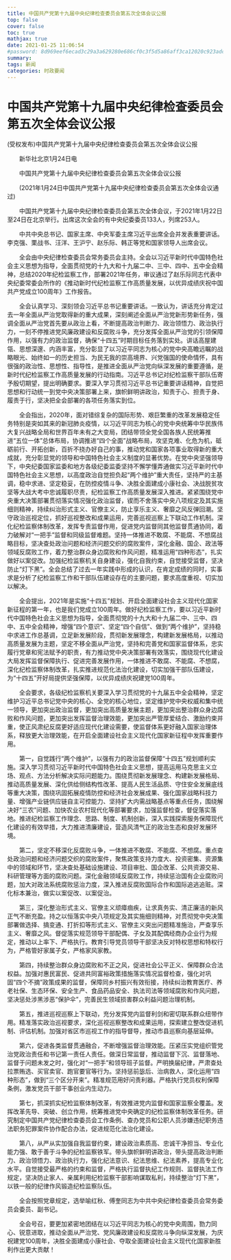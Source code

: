 ```yaml
---
title: 中国共产党第十九届中央纪律检查委员会第五次全体会议公报
top: false
cover: false
toc: true
mathjax: true
date: 2021-01-25 11:06:54
#password: 8d969eef6ecad3c29a3a629280e686cf0c3f5d5a86aff3ca12020c923adc6c92
summary:
tags: 新闻
categories: 时政要闻
---
```


# 中国共产党第十九届中央纪律检查委员会第五次全体会议公报
(受权发布)中国共产党第十九届中央纪律检查委员会第五次全体会议公报

　　新华社北京1月24日电

　　中国共产党第十九届中央纪律检查委员会第五次全体会议公报

　　(2021年1月24日中国共产党第十九届中央纪律检查委员会第五次全体会议通过)

　　中国共产党第十九届中央纪律检查委员会第五次全体会议，于2021年1月22日至24日在北京举行。出席这次全会的有中央纪委委员133人，列席253人。

　　中共中央总书记、国家主席、中央军委主席习近平出席全会并发表重要讲话。李克强、栗战书、汪洋、王沪宁、赵乐际、韩正等党和国家领导人出席会议。

　　全会由中央纪律检查委员会常务委员会主持。全会以习近平新时代中国特色社会主义思想为指导，全面贯彻党的十九大和十九届二中、三中、四中、五中全会精神，总结2020年纪检监察工作，部署2021年任务，审议通过了赵乐际同志代表中央纪委常委会所作的《推动新时代纪检监察工作高质量发展，以优异成绩庆祝中国共产党成立100周年》工作报告。

　　全会认真学习、深刻领会习近平总书记重要讲话。一致认为，讲话充分肯定过去一年全面从严治党取得新的重大成果，深刻阐述全面从严治党新形势新任务，强调全面从严治党首先要从政治上看，不断提高政治判断力、政治领悟力、政治执行力，一刻不停推进党风廉政建设和反腐败斗争，充分发挥全面从严治党的引领保障作用，以强有力的政治监督，确保“十四五”时期目标任务落到实处。讲话高屋建瓴、思想深邃、内涵丰富，充分彰显了以习近平同志为核心的党中央高瞻远瞩的战略眼光、始终如一的历史担当、为民无我的崇高境界、兴党强国的使命情怀，具有很强的政治性、思想性、指导性，是推进全面从严治党向纵深发展的重要遵循，是新时代纪检监察工作高质量发展的行动指南。习近平总书记对纪检监察干部队伍寄予殷切期望，提出明确要求。要深入学习贯彻习近平总书记重要讲话精神，自觉把思想和行动统一到党中央决策部署上来，旗帜鲜明讲政治，知责于心、担责于身、履责于行，坚决把全会部署的各项任务落实到位。

　　全会指出，2020年，面对错综复杂的国际形势、艰巨繁重的改革发展稳定任务特别是突如其来的新冠肺炎疫情，以习近平同志为核心的党中央统筹中华民族伟大复兴战略全局和世界百年未有之大变局，团结带领全党全国各族人民统筹推进“五位一体”总体布局，协调推进“四个全面”战略布局，攻坚克难、化危为机，砥砺前行、开拓创新，百折不挠办好自己的事，推动党和国家各项事业取得新的重大成就，充分彰显党的领导和中国特色社会主义制度的显著优势。在党中央坚强领导下，中央纪委国家监委和地方各级纪委监委坚持不懈学懂弄通做实习近平新时代中国特色社会主义思想，以高度政治自觉担负起“两个维护”重大责任，坚持严的主基调，稳中求进、坚定稳妥，在防控疫情斗争、决胜全面建成小康社会、决战脱贫攻坚等大战大考中忠诚履职尽责，纪检监察工作高质量发展深入推进。紧紧围绕党中央重大决策部署贯彻落实情况强化政治监督，锲而不舍落实中央八项规定及其实施细则精神，持续纠治形式主义、官僚主义，防止享乐主义、奢靡之风反弹回潮。坚守政治巡视定位，抓好巡视整改和成果运用，完善巡视巡察上下联动工作机制。深化纪检监察体制改革，发挥专责监督作用，促进党内监督同其他监督贯通协同，着力破解对“一把手”监督和同级监督难题。坚持一体推进不敢腐、不能腐、不想腐战略目标，坚决查处政治问题和经济问题交织的腐败案件，深化金融、国企、政法等领域反腐败工作，着力整治群众身边腐败和作风问题，精准运用“四种形态”，扎实做好以案促改。加强纪检监察机关自身建设，强化自我约束，自觉接受监督，坚决防止“灯下黑”。全会总结了过去一年实践中形成的认识，在肯定成绩的同时，实事求是分析了纪检监察工作和干部队伍建设存在的主要问题，要求高度重视、切实加以解决。

　　全会提出，2021年是实施“十四五”规划、开启全面建设社会主义现代化国家新征程的第一年，也是我们党成立100周年。做好纪检监察工作，要以习近平新时代中国特色社会主义思想为指导，全面贯彻党的十九大和十九届二中、三中、四中、五中全会精神，增强“四个意识”、坚定“四个自信”、做到“两个维护”，坚持稳中求进工作总基调，立足新发展阶段，贯彻新发展理念，构建新发展格局，以推动高质量发展为主题，坚定不移全面从严治党，坚持和完善党和国家监督体系，忠实履行党章和宪法赋予的职责，有力推动党中央决策部署有效落实，围绕现代化建设大局发挥监督保障执行、促进完善发展作用，一体推进不敢腐、不能腐、不想腐，深化纪检监察体制改革，扎实推进规范化法治化建设，切实加强干部队伍建设，为“十四五”开好局提供坚强保障，以优异成绩庆祝建党100周年。

　　全会要求，各级纪检监察机关要深入学习贯彻党的十九届五中全会精神，坚定维护习近平总书记党中央的核心、全党的核心地位，坚定维护党中央权威和集中统一领导，更加突出政治监督，更加突出高质量发展主题，更加突出整治群众身边腐败和作风问题，更加突出发挥监督治理效能，更加突出严管厚爱结合、激励约束并重，使正风肃纪反腐更好适应现代化建设需要，使监督体系更好融入国家治理体系，释放更大治理效能，在开启全面建设社会主义现代化国家新征程中发挥重要作用。

　　第一，自觉践行“两个维护”，以强有力的政治监督保障“十四五”规划顺利实施。深入学习贯彻习近平新时代中国特色社会主义思想，提高运用马克思主义立场、观点、方法分析解决实际问题能力。围绕贯彻新发展理念、构建新发展格局、推动高质量发展、深化供给侧结构性改革、提高人民生活品质、守住安全发展底线等重大决策，围绕巩固拓展疫情防控和经济社会发展成果、强化国家战略科技力量、增强产业链供应链自主可控能力、坚持扩大内需战略基点等重点任务，围绕解决好“三农”问题、加快农业农村现代化等部署要求，加强监督检查，督促落实落地。推进纪检监察工作理念、思路、制度、机制创新，深入实践探索服务保障现代化建设的有效举措，大力推进清廉建设，营造风清气正的政治生态和良好发展环境。

　　第二，坚定不移深化反腐败斗争，一体推进不敢腐、不能腐、不想腐。重点查处政治问题和经济问题交织的腐败案件，聚焦政策支持力度大、投资密集、资源集中的领域和环节，坚决查处基础设施建设、项目审批、国企改革、公共资源交易、科研管理等方面的腐败问题。深化金融领域反腐败工作，持续惩治国有企业腐败问题，加大对政法系统腐败惩治力度，深入推进反腐败国际合作和国际追逃追赃。深化标本兼治，做实以案促改、以案促治。

　　第三，深化整治形式主义、官僚主义顽瘴痼疾，让求真务实、清正廉洁的新风正气不断充盈。持之以恒落实中央八项规定及其实施细则精神，对贯彻党中央决策部署做选择、搞变通、打折扣等形式主义、官僚主义突出问题精准施治，严查享乐主义、奢靡之风。督促落实规范领导干部配偶、子女及其配偶经商办企业行为规定，推动以上率下、严格执行。教育引导党员领导干部坚决反对特权思想和特权行为，严格管好家属子女，严格家风家教。

　　第四，持续整治群众身边腐败和不正之风，促进社会公平正义、保障群众合法权益。加强对惠民富民、促进共同富裕政策措施落实情况监督检查，强化对巩固“四个不摘”政策成果的监督，保障同乡村振兴有效衔接，持续纠治教育医疗、养老社保、生态环保、安全生产、食品药品安全、执法司法等领域腐败和作风问题，坚决惩处涉黑涉恶“保护伞”，完善民生领域损害群众利益问题治理机制。

　　第五，推进巡视巡察上下联动，充分发挥党内监督利剑和密切联系群众纽带作用。精准落实政治巡视要求，深化巡视巡察整改和成果运用，探索建立整改促进机制、评估机制。加强对省区市巡视工作的指导督导，推动市县巡察向基层延伸。

　　第六，促进各类监督贯通融合，不断增强监督治理效能。压紧压实党组织管党治党政治责任和书记第一责任人责任。做深日常监督，推动监督下沉、监督落地、监督于问题未发之时，强化对“一把手”和领导班子监督。严明换届纪律，严肃查处拉票贿选、买官卖官、跑官要官等行为。坚持惩前毖后、治病救人，深化运用“四种形态”，做到“三个区分开来”。精准规范用好问责利器。严格执行党员权利保障条例，激发党员干部干事创业内生动力。

　　第七，抓深抓实纪检监察体制改革，有效推进党内监督和国家监察全覆盖。发挥改革先导、突破、创立作用，统筹推进党中央确定的纪检监察体制改革任务。研究制定中国共产党纪律检查委员会工作条例、查办党员和公职人员涉嫌违纪职务违法职务犯罪案件协作配合办法，促进规范化法治化建设。

　　第八，从严从实加强自我监督约束，建设政治素质高、忠诚干净担当、专业化能力强、敢于善于斗争的纪检监察铁军。带头旗帜鲜明讲政治，带头提高政治判断力、政治领悟力、政治执行力，强化纪法意识、纪法思维、纪法素养，提高专业化水平。自觉接受最严格的约束和监督，严格执行监督执纪工作规则、监督执法工作规定，坚决防止家人、亲属利用纪检监察干部影响谋取私利，持续整治“灯下黑”，以铁一般的纪律作风锻造纪检监察队伍。

　　全会按照党章规定，选举喻红秋、傅奎同志为中共中央纪律检查委员会常务委员会委员、副书记。

　　全会号召，要更加紧密地团结在以习近平同志为核心的党中央周围，勠力同心、锐意进取，推动全面从严治党、党风廉政建设和反腐败斗争向纵深发展，为庆祝建党100周年，决胜全面建成小康社会、夺取全面建设社会主义现代化国家新胜利作出更大贡献！
